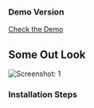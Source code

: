 ###        Demo Version

[Check the Demo](https://search-github-users-demo.netlify.app/)

## Some Out Look

<p align="center">

![Screenshot: 1](https://github.com/monir-007/online-images/blob/master/images/github-users-1.jpg)

</p>

### Installation Steps
